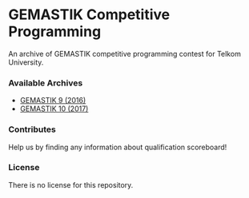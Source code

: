 # GEMASTIK Competitive Programming

An archive of GEMASTIK competitive programming contest for Telkom University.

### Available Archives

* [GEMASTIK 9 (2016)](./2016/)
* [GEMASTIK 10 (2017)](./2017/)

### Contributes

Help us by finding any information about qualification scoreboard!

### License

There is no license for this repository.

